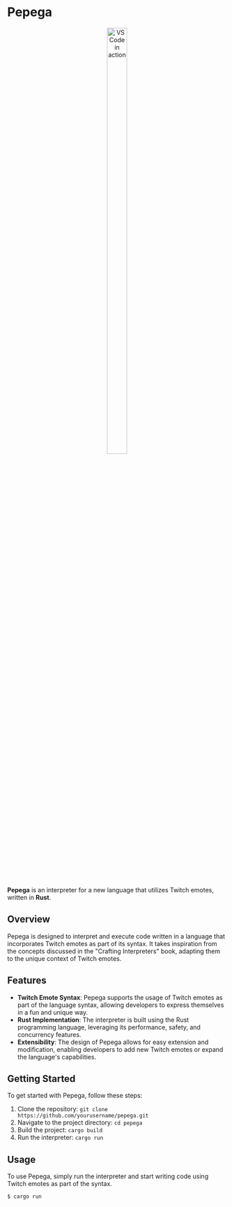 # Pepega

<p align="center">
  <img alt="VS Code in action" width="30%" height="50%" src="https://www.streamscheme.com/wp-content/uploads/2020/04/pepega.png">
</p>

**Pepega** is an interpreter for a new language that utilizes Twitch emotes, written in **Rust**.

## Overview

Pepega is designed to interpret and execute code written in a language that incorporates Twitch emotes as part of its syntax. It takes inspiration from the concepts discussed in the "Crafting Interpreters" book, adapting them to the unique context of Twitch emotes.

## Features

- **Twitch Emote Syntax**: Pepega supports the usage of Twitch emotes as part of the language syntax, allowing developers to express themselves in a fun and unique way.
- **Rust Implementation**: The interpreter is built using the Rust programming language, leveraging its performance, safety, and concurrency features.
- **Extensibility**: The design of Pepega allows for easy extension and modification, enabling developers to add new Twitch emotes or expand the language's capabilities.

## Getting Started

To get started with Pepega, follow these steps:

1. Clone the repository: `git clone https://github.com/yourusername/pepega.git`
2. Navigate to the project directory: `cd pepega`
3. Build the project: `cargo build`
4. Run the interpreter: `cargo run`

## Usage

To use Pepega, simply run the interpreter and start writing code using Twitch emotes as part of the syntax.

```sh
$ cargo run
```
